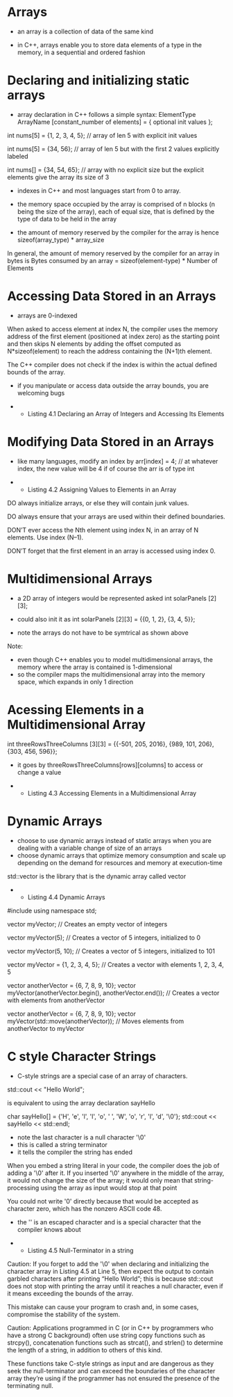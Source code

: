 # Arrays 

- an array is a collection of data of the same kind

- in C++, arrays enable you to store data elements of a type in the memory, in a sequential and ordered fashion

# Declaring and initializing static arrays

- array declaration in C++ follows a simple syntax:
ElementType ArrayName [constant_number of elements] = { optional init values };

int nums[5] = {1, 2, 3, 4, 5};
// array of len 5 with explicit init values

int nums[5] = {34, 56};
// array of len 5 but with the first 2 values explicitly labeled

int nums[] = {34, 54, 65};
// array with no explicit size but the explicit elements give the array its size of 3

- indexes in C++ and most languages start from 0 to array.

- the memory space occupied by the array is comprised of n blocks (n being the size of the array), each of equal size, that is defined by the type of data to be held in the array

- the amount of memory reserved by the compiler for the array is hence sizeof(array_type) * array_size

In general, the amount of memory reserved by the compiler for an array in bytes is
Bytes consumed by an array = sizeof(element-type) * Number of Elements


# Accessing Data Stored in an Arrays

- arrays are 0-indexed

When asked to access element at index N, the compiler uses the memory address of the
first element (positioned at index zero) as the starting point and then skips N elements
by adding the offset computed as N*sizeof(element) to reach the address containing
the (N+1)th element. 

The C++ compiler does not check if the index is within the actual
defined bounds of the array.

- if you manipulate or access data outside the array bounds, you are welcoming bugs

- * Listing 4.1 Declaring an Array of Integers and Accessing Its Elements


# Modifying Data Stored in an Arrays

- like many languages, modify an index by arr[index] = 4;
// at whatever index, the new value will be 4 if of course the arr is of type int

- * Listing 4.2 Assigning Values to Elements in an Array

DO always initialize arrays, or else
they will contain junk values.

DO always ensure that your arrays are
used within their defined boundaries.

DON’T ever access the Nth element
using index N, in an array of N
elements. Use index (N–1).

DON’T forget that the first element in
an array is accessed using index 0.


# Multidimensional Arrays

- a 2D array of integers would be represented asked
int solarPanels [2][3];

- could also init it as
int solarPanels [2][3] = {{0, 1, 2}, {3, 4, 5}};

- note the arrays do not have to be symtrical as shown above 

Note:
- even though C++ enables you to model multidimensional arrays, the memory where the array is contained is 1-dimensional
- so the compiler maps the multidimensional array into the memory space, which expands in only 1 direction


# Acessing Elements in a Multidimensional Array

int threeRowsThreeColumns [3][3] = {{-501, 205, 2016}, {989, 101, 206}, {303, 456, 596}};

- it goes by threeRowsThreeColumns[rows][columns] to access or change a value

- * Listing 4.3 Accessing Elements in a Multidimensional Array


# Dynamic Arrays

- choose to use dynamic arrays instead of static arrays when you are dealing with a variable change of size of an arrays
- choose dynamic arrays that optimize memory consumption and scale up depending on the demand for resources and memory at execution-time

std::vector is the library that is the dynamic array called vector

- * Listing 4.4 Dynamic Arrays

#include <vector>
using namespace std;

vector<int> myVector; // Creates an empty vector of integers

vector<int> myVector(5); // Creates a vector of 5 integers, initialized to 0

vector<int> myVector(5, 10); // Creates a vector of 5 integers, initialized to 101

vector<int> myVector = {1, 2, 3, 4, 5}; // Creates a vector with elements 1, 2, 3, 4, 5

vector<int> anotherVector = {6, 7, 8, 9, 10};
vector<int> myVector(anotherVector.begin(), anotherVector.end()); // Creates a vector with elements from anotherVector

vector<int> anotherVector = {6, 7, 8, 9, 10};
vector<int> myVector(std::move(anotherVector)); // Moves elements from anotherVector to myVector


# C style Character Strings

- C-style strings are a special case of an array of characters.

std::cout << "Hello World";

is equivalent to using the array declaration sayHello

char sayHello[] = {'H', 'e', 'l', 'l', 'o', ' ', 'W', 'o', 'r', 'l', 'd', '\0'};
std::cout << sayHello << std::endl;

- note the last character is a null character '\0'
- this is called a string terminator
- it tells the compiler the string has ended 

When you embed a string literal in your code, the compiler does the job of adding a '\0' after it.
If you inserted '\0' anywhere in the middle of the array, it would not change the size of the array; 
    it would only mean that string-processing using the array as input would stop at that point

You could not write '0' directly because that would be accepted as character zero, which has the nonzero ASCII code 48.
- the '\' is an escaped character and is a special character that the compiler knows about

- * Listing 4.5 Null-Terminator in a string

Caution:
If you forget to add the '\0' when declaring and initializing the
character array in Listing 4.5 at Line 5, then expect the output
to contain garbled characters after printing “Hello World”; this is
because std::cout does not stop with printing the array until it
reaches a null character, even if it means exceeding the bounds
of the array.

This mistake can cause your program to crash and, in some
cases, compromise the stability of the system.

Caution:
Applications programmed in C (or in C++ by programmers who
have a strong C background) often use string copy functions
such as strcpy(), concatenation functions such as strcat(),
and strlen() to determine the length of a string, in addition to
others of this kind.

These functions take C-style strings as input and are dangerous
as they seek the null-terminator and can exceed the boundaries
of the character array they’re using if the programmer has not
ensured the presence of the terminating null.
